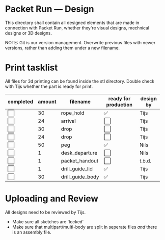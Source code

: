 # Packet Run — Design
This directory shall contain all designed elements that are made in connection
with Packet Run, whether they're visual designs, mechnical designs or 3D
designs.

NOTE: Git is our version management. Overwrite previous files with newer
versions, rather than adding them under a new filename.

# Print tasklist
All files for 3d printing can be found inside the stl directory. Double check with Tijs whether the part is ready for print.

| completed | amount | filename | ready for production | design by |
| --- | --- | --- | --- | --- |
| :white_large_square: | 30 | rope_hold | :white_check_mark: | Tijs |
| :white_large_square: | 24 | arrival | :white_large_square: | Tijs |
| :white_large_square: | 30 | drop | :white_large_square: | Tijs |
| :white_large_square: | 24 | drop | :white_large_square: | Tijs |
| :white_large_square: | 50 | peg | :white_check_mark: | Nils |
| :white_large_square: | 1 | desk_departure | :white_large_square: | Nils |
| :white_large_square: | 1 | packet_handout | :white_large_square: | t.b.d. |
| :white_large_square: | 1 | drill_guide_lid | :white_check_mark: | Tijs |
| :white_large_square: | 30 | drill_guide_body | :white_check_mark: | Tijs |

<!-- - [ ] 30x ––– rope_hold 
- [ ] 24x ––– arrival
- [ ] 24x ––– drop
- [ ] 50x ––– peg
- [ ] 1x  ––– desk_departure
- [ ] 1x  ––– packet_distribution -->

# Uploading and Review
All designs need to be reviewed by Tijs.
- Make sure all sketches are 'locked'
- Make sure that multipart/multi-body are split in seperate files _and_ there is an assembly file.




